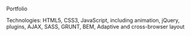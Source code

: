 Portfolio

Technologies: 
HTML5, CSS3, JavaScript, including animation, jQuery, plugins, AJAX, SASS, GRUNT, BEM, Adaptive and cross-browser layout